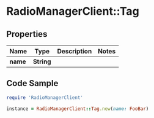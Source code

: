 # RadioManagerClient::Tag

## Properties

Name | Type | Description | Notes
------------ | ------------- | ------------- | -------------
**name** | **String** |  | 

## Code Sample

```ruby
require 'RadioManagerClient'

instance = RadioManagerClient::Tag.new(name: FooBar)
```


